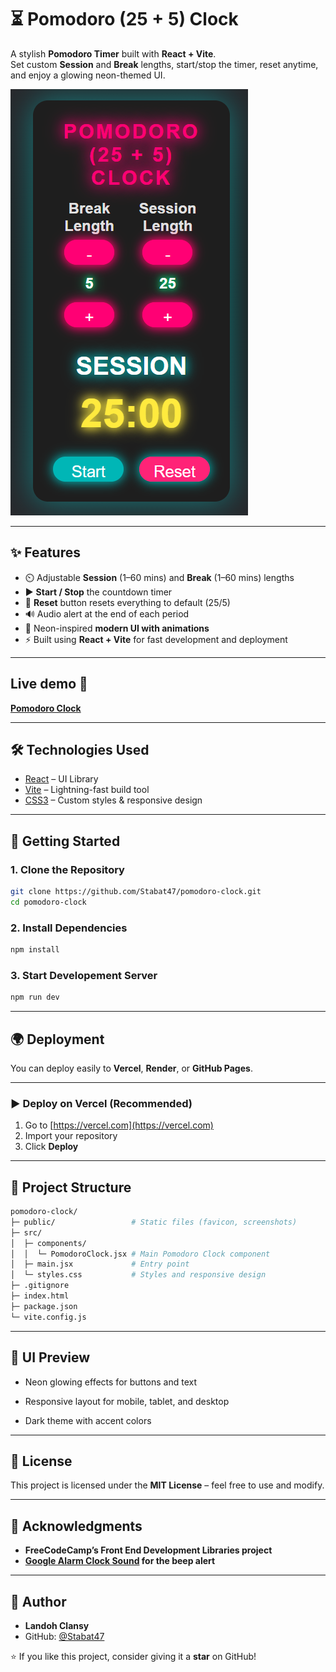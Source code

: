 # ⏳ Pomodoro (25 + 5) Clock

A stylish **Pomodoro Timer** built with **React + Vite**.  
Set custom **Session** and **Break** lengths, start/stop the timer, reset anytime, and enjoy a glowing neon-themed UI.

![Pomodoro Clock Screenshot](public/screenshot.png)

---

## ✨ Features

- ⏲️ Adjustable **Session** (1–60 mins) and **Break** (1–60 mins) lengths  
- ▶️ **Start / Stop** the countdown timer  
- 🔄 **Reset** button resets everything to default (25/5)  
- 🔊 Audio alert at the end of each period  
- 🌟 Neon-inspired **modern UI with animations**  
- ⚡ Built using **React + Vite** for fast development and deployment  

---

## Live demo 🚀 
**[Pomodoro Clock](https://pomodoro-clock-self-two.vercel.app/ )**

---

## 🛠️ Technologies Used

- [React](https://react.dev/) – UI Library  
- [Vite](https://vitejs.dev/) – Lightning-fast build tool  
- [CSS3](https://developer.mozilla.org/en-US/docs/Web/CSS) – Custom styles & responsive design  

---

## 🚀 Getting Started

### 1. Clone the Repository
```bash
git clone https://github.com/Stabat47/pomodoro-clock.git
cd pomodoro-clock
```
### 2. Install Dependencies
```bash
npm install
```

### 3. Start Developement Server
```bash 
npm run dev
```

---

## 🌍 Deployment

You can deploy easily to **Vercel**, **Render**, or **GitHub Pages**.

---

### ▶ Deploy on Vercel (Recommended)

1. Go to [https://vercel.com](https://vercel.com)
2. Import your repository
3. Click **Deploy**

---


## 📂 Project Structure
```bash
pomodoro-clock/
├─ public/                 # Static files (favicon, screenshots)
├─ src/
│  ├─ components/
│  │  └─ PomodoroClock.jsx # Main Pomodoro Clock component
│  ├─ main.jsx             # Entry point
│  └─ styles.css           # Styles and responsive design
├─ .gitignore
├─ index.html
├─ package.json
└─ vite.config.js
```
---
## 🎨 UI Preview

- Neon glowing effects for buttons and text

- Responsive layout for mobile, tablet, and desktop

- Dark theme with accent colors
---

## 📝 License

This project is licensed under the **MIT License** – feel free to use and modify.

---

## 🙌 Acknowledgments

- **FreeCodeCamp’s Front End Development Libraries project**  
- **[Google Alarm Clock Sound](https://actions.google.com/sounds/v1/alarms/alarm_clock.ogg) for the beep alert**

---

## 👤 Author

- **Landoh Clansy**
- GitHub: [@Stabat47](https://github.com/Stabat47)  
  

⭐ If you like this project, consider giving it a **star** on GitHub!
